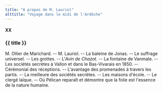 ```yaml
---
title: "A propos de M. Lauriol"
alttitle: "Voyage dans le midi de l'Ardèche"
---
```


#### XX

### {{ title }}

<div class="tltr">

M. Ollier de Marichard. -- M. Lauriol. -- La baleine de Jonas. -- Le suffrage
universel. -- Les grottes. -- L'_Avin de Chazot_. -- La fontaine de Vanmale. --
Les sociétés secrètes à Vallon et dans le Bas-Vivarais en 1850. -- Cérémonial
des réceptions. -- L'avantage des promenades à travers les partis. -- La
meilleure des sociétés secrètes. -- Les maisons d'école. -- Le clergé laïque. --
Où Pélican reparaît et démontre que la folie est l'essence de la nature humaine.

</div>

